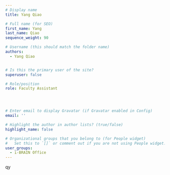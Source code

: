 ```yaml
---
# Display name
title: Yang Qiao

# Full name (for SEO)
first_name: Yang 
last_name: Qiao
sequence_weight: 90

# Username (this should match the folder name)
authors:
  - Yang Qiao


# Is this the primary user of the site?
superuser: false

# Role/position
role: Faculty Assistant




# Enter email to display Gravatar (if Gravatar enabled in Config)
email: ''

# Highlight the author in author lists? (true/false)
highlight_name: false

# Organizational groups that you belong to (for People widget)
#   Set this to `[]` or comment out if you are not using People widget.
user_groups:
  - i-BRAIN Office
---
```


qy